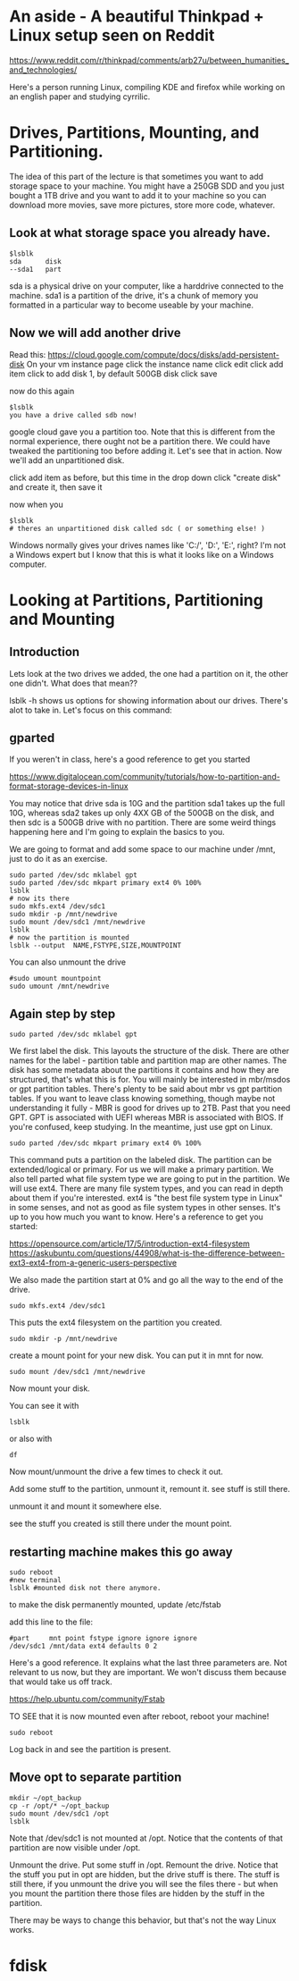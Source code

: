 # An aside - A beautiful Thinkpad + Linux setup seen on Reddit
https://www.reddit.com/r/thinkpad/comments/arb27u/between_humanities_and_technologies/

Here's a person running Linux, compiling KDE and firefox while working on an english paper and studying cyrrilic.

# Drives, Partitions, Mounting, and Partitioning.
The idea of this part of the lecture is that sometimes you want to add storage space to your machine. You might have a 250GB SDD and you just bought a 1TB drive and you want to add it to your machine so you can download more movies, save more pictures, store more code, whatever.

## Look at what storage space you already have.

```
$lsblk
sda      disk
--sda1   part
```

sda is a physical drive on your computer, like a harddrive connected to the machine. sda1 is a partition of the drive, it's a chunk of memory you 
formatted in a particular way to become useable by your machine.

## Now we will add another drive

Read this: https://cloud.google.com/compute/docs/disks/add-persistent-disk
On your vm instance page click the instance name
click edit
click add item
click to add disk 1, by default 500GB disk
click save

now do this again
```
$lsblk
you have a drive called sdb now!
```

google cloud gave you a partition too. Note that this is different from the normal experience, there ought not be a partition there. We could have tweaked the partitioning too before adding it. Let's see that in action. Now we'll add an unpartitioned disk.

click add item as before, but this time in the drop down click "create disk" and create it, then save it 

now when you 

```
$lsblk
# theres an unpartitioned disk called sdc ( or something else! )
```

Windows normally gives your drives names like 'C:/', 'D:', 'E:', right? I'm not a Windows expert but I know that this is what it looks like on a Windows computer.


# Looking at Partitions, Partitioning and Mounting

## Introduction

Lets look at the two drives we added, the one had a partition on it, the other one didn't. What does that mean??

lsblk -h shows us options for showing information about our drives. There's alot to take in. Let's focus on this command:


## gparted


If you weren't in class, here's a good reference to get you started

https://www.digitalocean.com/community/tutorials/how-to-partition-and-format-storage-devices-in-linux

You may notice that drive sda is 10G and the partition sda1 takes up the full 10G, whereas sda2 takes up only 4XX GB of the 500GB on the disk, and then sdc is a 500GB drive with no partition. There are some weird things happening here and I'm going to explain the basics to you.

We are going to format and add some space to our machine under /mnt, just to do it as an exercise.

```
sudo parted /dev/sdc mklabel gpt
sudo parted /dev/sdc mkpart primary ext4 0% 100%
lsblk
# now its there
sudo mkfs.ext4 /dev/sdc1
sudo mkdir -p /mnt/newdrive
sudo mount /dev/sdc1 /mnt/newdrive
lsblk
# now the partition is mounted
lsblk --output  NAME,FSTYPE,SIZE,MOUNTPOINT
```
You can also unmount the drive

```
#sudo umount mountpoint
sudo umount /mnt/newdrive
```

## Again step by step

```
sudo parted /dev/sdc mklabel gpt
```

We first label the disk. This layouts the structure of the disk. There are other names for the label - partition table and partition map are other names. The disk has some metadata about the partitions it contains and how they are structured, that's what this is for. You will mainly be interested in mbr/msdos or gpt partition tables. There's plenty to be said about mbr vs gpt partition tables. If you want to leave class knowing something, though maybe not understanding it fully - MBR is good for drives up to 2TB. Past that you need GPT. GPT is associated with UEFI whereas MBR is associated with BIOS. If you're confused, keep studying. In the meantime, just use gpt on Linux.

```
sudo parted /dev/sdc mkpart primary ext4 0% 100%
```

This command puts a partition on the labeled disk. The partition can be extended/logical or primary. For us we will make a primary partition. We also tell parted what file system type we are going to put in the partition. We will use ext4. There are many file system types, and you can read in depth about them if you're interested. ext4 is "the best file system type in Linux" in some senses, and not as good as file system types in other senses. It's up to you how much you want to know. Here's a reference to get you started:

https://opensource.com/article/17/5/introduction-ext4-filesystem
https://askubuntu.com/questions/44908/what-is-the-difference-between-ext3-ext4-from-a-generic-users-perspective

We also made the partition start at 0% and go all the way to the end of the drive.

```
sudo mkfs.ext4 /dev/sdc1
```

This puts the ext4 filesystem on the partition you created.

```
sudo mkdir -p /mnt/newdrive
```

create a mount point for your new disk. You can put it in mnt for now.

```
sudo mount /dev/sdc1 /mnt/newdrive
```

Now mount your disk. 

You can see it with 

```
lsblk
```
or also with

```
df
```

Now mount/unmount the drive a few times to check it out.

Add some stuff to the partition, unmount it, remount it. see stuff is still there.

unmount it and mount it somewhere else. 

see the stuff you created is still there under the mount point.

## restarting machine makes this go away

```
sudo reboot
#new terminal
lsblk #mounted disk not there anymore.
```

to make the disk permanently mounted, update /etc/fstab

add this line to the file:
```
#part     mnt point fstype ignore ignore ignore
/dev/sdc1 /mnt/data ext4 defaults 0 2
```

Here's a good reference. It explains what the last three parameters are. Not relevant to us now, but they are important. We won't discuss them because that would take us off track.

https://help.ubuntu.com/community/Fstab


TO SEE that it is now mounted even after reboot, reboot your machine!

```
sudo reboot
```

Log back in and see the partition is present.


## Move opt to separate partition

```
mkdir ~/opt_backup
cp -r /opt/* ~/opt_backup  
sudo mount /dev/sdc1 /opt
lsblk
```

Note that /dev/sdc1 is not mounted at /opt. Notice that the contents of that partition are now visible under /opt.

Unmount the drive. Put some stuff in /opt. Remount the drive. Notice that the stuff you put in opt are hidden, but the drive stuff is there. 
The stuff is still there, if you unmount the drive you will see the files there - but when you mount the partition there those files are hidden by the stuff in the partition.

There may be ways to change this behavior, but that's not the way Linux works. 

# fdisk

